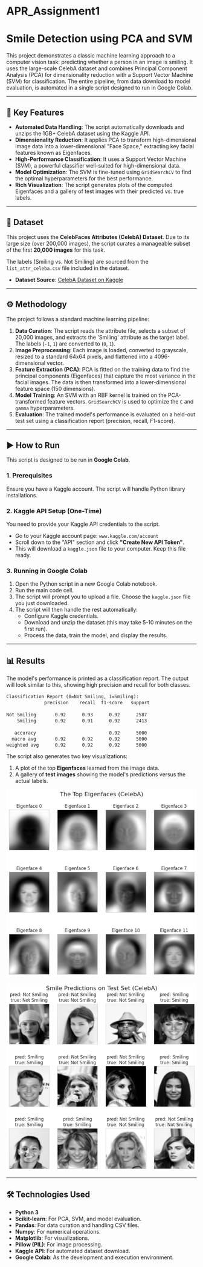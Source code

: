 # APR_Assignment1

# Smile Detection using PCA and SVM

This project demonstrates a classic machine learning approach to a computer vision task: predicting whether a person in an image is smiling. It uses the large-scale CelebA dataset and combines Principal Component Analysis (PCA) for dimensionality reduction with a Support Vector Machine (SVM) for classification. The entire pipeline, from data download to model evaluation, is automated in a single script designed to run in Google Colab.

-----

## 🌟 Key Features

  * **Automated Data Handling**: The script automatically downloads and unzips the 1GB+ CelebA dataset using the Kaggle API.
  * **Dimensionality Reduction**: It applies PCA to transform high-dimensional image data into a lower-dimensional "Face Space," extracting key facial features known as Eigenfaces.
  * **High-Performance Classification**: It uses a Support Vector Machine (SVM), a powerful classifier well-suited for high-dimensional data.
  * **Model Optimization**: The SVM is fine-tuned using `GridSearchCV` to find the optimal hyperparameters for the best performance.
  * **Rich Visualization**: The script generates plots of the computed Eigenfaces and a gallery of test images with their predicted vs. true labels.

-----

## 📁 Dataset

This project uses the **CelebFaces Attributes (CelebA) Dataset**. Due to its large size (over 200,000 images), the script curates a manageable subset of the first **20,000 images** for this task.

The labels (Smiling vs. Not Smiling) are sourced from the `list_attr_celeba.csv` file included in the dataset.

  * **Dataset Source**: [CelebA Dataset on Kaggle](https://www.kaggle.com/datasets/jessicali9530/celeba-dataset)

-----

## ⚙️ Methodology

The project follows a standard machine learning pipeline:

1.  **Data Curation**: The script reads the attribute file, selects a subset of 20,000 images, and extracts the 'Smiling' attribute as the target label. The labels (`-1`, `1`) are converted to (`0`, `1`).
2.  **Image Preprocessing**: Each image is loaded, converted to grayscale, resized to a standard 64x64 pixels, and flattened into a 4096-dimensional vector.
3.  **Feature Extraction (PCA)**: PCA is fitted on the training data to find the principal components (Eigenfaces) that capture the most variance in the facial images. The data is then transformed into a lower-dimensional feature space (150 dimensions).
4.  **Model Training**: An SVM with an RBF kernel is trained on the PCA-transformed feature vectors. `GridSearchCV` is used to optimize the `C` and `gamma` hyperparameters.
5.  **Evaluation**: The trained model's performance is evaluated on a held-out test set using a classification report (precision, recall, F1-score).

-----

## ▶️ How to Run

This script is designed to be run in **Google Colab**.

### 1\. Prerequisites

Ensure you have a Kaggle account. The script will handle Python library installations.

### 2\. Kaggle API Setup (One-Time)

You need to provide your Kaggle API credentials to the script.

  * Go to your Kaggle account page: `www.kaggle.com/account`
  * Scroll down to the "API" section and click **"Create New API Token"**.
  * This will download a `kaggle.json` file to your computer. Keep this file ready.

### 3\. Running in Google Colab

1.  Open the Python script in a new Google Colab notebook.
2.  Run the main code cell.
3.  The script will prompt you to upload a file. Choose the `kaggle.json` file you just downloaded.
4.  The script will then handle the rest automatically:
      * Configure Kaggle credentials.
      * Download and unzip the dataset (this may take 5-10 minutes on the first run).
      * Process the data, train the model, and display the results.

-----

## 📊 Results

The model's performance is printed as a classification report. The output will look similar to this, showing high precision and recall for both classes.

```
Classification Report (0=Not Smiling, 1=Smiling):
              precision    recall  f1-score   support

Not Smiling       0.92      0.93      0.92      2587
    Smiling       0.92      0.91      0.92      2413

   accuracy                           0.92      5000
  macro avg       0.92      0.92      0.92      5000
weighted avg      0.92      0.92      0.92      5000

```

The script also generates two key visualizations:

1.  A plot of the top **Eigenfaces** learned from the image data.
2.  A gallery of **test images** showing the model's predictions versus the actual labels.

![Top Eigen Faces](./image1.png)

![Smile Predictions on Test Set](./image2.png)

-----

## 🛠️ Technologies Used

  * **Python 3**
  * **Scikit-learn**: For PCA, SVM, and model evaluation.
  * **Pandas**: For data curation and handling CSV files.
  * **Numpy**: For numerical operations.
  * **Matplotlib**: For visualizations.
  * **Pillow (PIL)**: For image processing.
  * **Kaggle API**: For automated dataset download.
  * **Google Colab**: As the development and execution environment.
